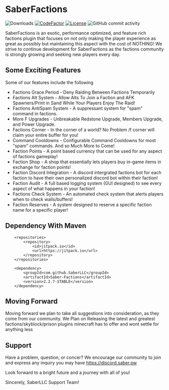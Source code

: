 # SaberFactions

![Downloads](https://img.shields.io/github/downloads/driftay/saber-factions/total.svg) [![CodeFactor](https://www.codefactor.io/repository/github/driftay/saber-factions/badge)](https://www.codefactor.io/repository/github/driftay/saber-factions) [![License](https://img.shields.io/badge/license-GNU%20General%20Public%20License%20v3.0-brightgreen)](https://github.com/SaberLLC/Saber-Factions/blob/1.6.x/LICENSE) ![GitHub commit activity](https://img.shields.io/github/commit-activity/m/SaberLLC/Saber-Factions)

SaberFactions is an exotic, performance optimized, and feature rich factions plugin that focuses on not only making the player experience as great as possibly but maintaining this aspect with the cost of NOTHING! We strive to continue development for SaberFactions as the factions community is strongly growing and seeking new players every day. 

## Some Exciting Features
Some of our features include the following 

* Factions Grace Period - Deny Raiding Between Factions Temporarily
* Factions Alt System - Allow Alts To Join a Faction and AFK Spawners/Print in Sand While Your Players Enjoy The Raid!
* Factions AntiSpam System - A suppressant system for "spam" command in factions.
* More F Upgrades - Unbreakable Redstone Upgrade, Members Upgrade, and Power Upgrade.
* Factions Corner - In the corner of a world? No Problem /f corner will claim your entire buffer for you!
* Command Cooldowns - Configurable Command Cooldowns for most "spam" commands. And so Much More to Come!
* Faction Points - A point based currency that can be used for any aspect of factions gameplay!
* Faction Shop - A shop that essentially lets players buy in-game items in exchange for faction points!
* Faction Discord Integration - A discord intergrated factions bot for each faction to have their own personalized discord bot within their faction!
* Faction Audit - A full based logging system (GUI designed) to see every aspect of what happens in your faction!
* Factions Check System - An automated check system that alerts players when to check walls/buffers!
* Faction Reserves - A system designed to reserve a specific faction name for a specific player!

## Dependency With Maven
```	
	<repositories>
		<repository>
		    <id>jitpack.io</id>
		    <url>https://jitpack.io</url>
		</repository>
	</repositories>

	<dependency>
	    <groupId>com.github.SaberLLC</groupId>
	    <artifactId>Saber-Factions</artifactId>
	    <version>2.2.7-STABLE</version>
	</dependency>
```
## Moving Forward

Moving forward we plan to take all suggestions into consideration, as they come from our community. 
We Plan on Releasing the latest and greatest factions/skyblock/prison plugins minecraft has to offer and wont settle for anything less

## Support
Have a problem, question, or concer? We encourage our community to join and express any inquiry you may have
https://discord.saber.pw

Look forward to a bright future and a journey with all of you!

Sincerely, SaberLLC Support Team!
